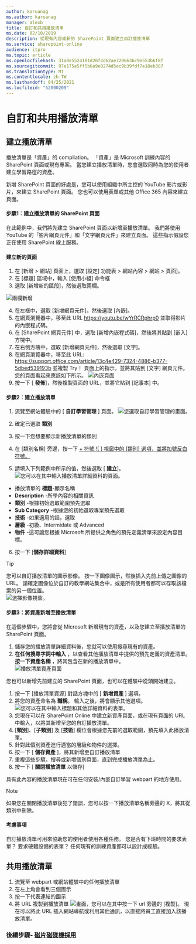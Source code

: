 ```yaml
---
author: karuanag
ms.author: karuanag
manager: alexb
title: 自訂和共用播放清單
ms.date: 02/10/2019
description: 從現有內容或新的 SharePoint 頁面建立自訂播放清單
ms.service: sharepoint-online
audience: itpro
ms.topic: article
ms.openlocfilehash: 31a0e5524181d26f4d62ae7206636c9e553b6f8f
ms.sourcegitcommit: 97e175e5ff5b6a9e0274d5ec9b39fdf7e18eb387
ms.translationtype: MT
ms.contentlocale: zh-TW
ms.lasthandoff: 04/25/2021
ms.locfileid: "52000209"
---
```

# <a name="customize-and-share-playlists"></a>自訂和共用播放清單

## <a name="create-a-playlist"></a>建立播放清單

播放清單是「資產」的 compliation。 「資產」是 Microsoft 訓練內容的 SharePoint 頁面或現有專案。 當您建立播放清單時，您會選取同時為您的使用者建立學習路徑的資產。  

新增 SharePoint 頁面的好處是，您可以使用組織中所主控的 YouTube 影片或影片，來建立 SharePoint 頁面。 您也可以使用表單或其他 Office 365 內容來建立頁面。  

#### <a name="step-1-create-a-sharepoint-page-for-your-playlist"></a>步驟1：建立播放清單的 SharePoint 頁面
在此範例中，我們將先建立 SharePoint 頁面以新增至播放清單。 我們將使用 YouTube 的「影片網頁元件」和「文字網頁元件」來建立頁面。  這些指示假設您正在使用 SharePoint 線上服務。 

#### <a name="create-a-new-page"></a>建立新的頁面
1.  在 [新增 > 網站] 頁面上，選取 [設定] 功能表 > 網站內容 > 網站 > 頁面]。
2.  在 [標題] 區域中，輸入 [使用小組] 命令框
3.  選取 [新增新的區段]，然後選取兩欄。

![兩欄新增](media/clo365addtwocolumn.png)

4.  在左框中，選取 [新增網頁元件]，然後選取 [內嵌]。 
5.  在網頁瀏覽器中，移至此 URL https://youtu.be/wYrRCRphrp0 並取得影片的內嵌程式碼。 
6.  在 [SharePoint 網頁元件] 中，選取 [新增內嵌程式碼]，然後將其貼到 [嵌入] 方塊中。 
7.  在右側方塊中，選取 [新增網頁元件]，然後選取 [文字]。 
8.  在網頁瀏覽器中，移至此 URL: https://support.office.com/article/13c4e429-7324-4886-b377-5dbed539193b 並複製 Try！ 頁面上的指示，並將其貼到 [文字] 網頁元件。 您的頁面看起來應該如下所示。 
![內嵌頁面](media/clo365teamscommandbox.png)
9.  按一下 [ **發佈**]，然後複製頁面的 URL，並將它貼到 [記事本] 中。

#### <a name="step-2-create-the-playlist"></a>步驟2：建立播放清單

1. 流覽至網站體驗中的 [ **自訂學習管理** ] 頁面。
![您選取自訂學習管理的畫面。](media/custom_admin.png)
1. 確定已選取 **類別** 
1. 按一下您想要顯示新播放清單的類別
1. 在 [類別名稱] 旁邊，按一下 [+ 符號 ![ ] 視窗中的 [類別] 選項，並將加號反白符號。](media/custom_addplay.png)

1. 請填入下列範例中所示的值，然後選取 [ **建立**]。 
![您可以在其中輸入播放清單詳細資料的頁面。](media/custom_details.png)
- 播放清單的 **標題**-顯示名稱
- **Description** -所學內容的相關資訊
- **類別** -根據初始選取範圍預先選取
- **Sub Category** -根據您的初始選取專案預先選取
- **技術** -如果適用的話，選取
- **層級** -初級、Intermidate 或 Advanced
- **物件** -這可讓您根據 Microsoft 所提供之角色的預先定義清單來設定內容目標。

6. 按一下 [**儲存詳細資料**]

> [!TIP]
> 您可以自訂播放清單的圖示影像。  按一下圖像圖示，然後插入先前上傳之圖像的 URL。  請確定圖像位於自訂的教學網站集合中，或是所有使用者都可以存取該檔案的另一個位置。  
![選擇影像視窗。](media/custom_image.png)

#### <a name="step-3-add-assets-to-the-playlist"></a>步驟3：將資產新增至播放清單
在這個步驟中，您將會從 Microsoft 新增現有的資產，以及您建立至播放清單的 SharePoint 頁面。 

1. 儲存您的播放清單詳細資料後，您就可以使用搜尋現有的資產。
1. **在任何搜尋字詞中輸入** ，以查看其他播放清單中提供的預先定義的資產清單。 **按一下資產名稱** ，將其包含在新的播放清單中。<br/>
![播放清單資產頁面](media/custom_slist.png)

您也可以新增先前建立的 SharePoint 頁面，也可以在體驗中從頭開始建立。

1. 按一下 [播放清單資源] 對話方塊中的 [ **新增資產** ] 選項。
1. 將您的資產命名為 **職稱**。 輸入之後，將會顯示其他選項。
![您可以在其中輸入標題和其他詳細資料的表單。](media/custom_newpage.png)
1. 您現在可以在 SharePoint Online 中建立新資產頁面，或在現有頁面的 URL 中輸入，以將其新增至您的自訂播放清單。 
1. [**類別**]、[**子類別**] 及 [**技術**] 欄位會根據您先前的選取範圍，預先填入此播放清單。
1. 針對此個別資產進行適當的層級和物件的選擇。  
1. 按一下 [ **儲存資產** ]，將其新增至自訂播放清單
1. 重複這些步驟，搜尋或新增個別頁面，直到完成播放清單為止。 
1. 按一下 [ **關閉播放清單** 以儲存]

具有此內容的播放清單現在可在任何安裝/內嵌自訂學習 webpart 的地方使用。 

> [!NOTE]
> 如果您在關閉播放清單後犯了錯誤，您可以按一下播放清單名稱旁邊的 X，將其從類別中刪除。  

#### <a name="things-to-think-about"></a>考慮事項

自訂播放清單可用來協助您的使用者使用各種任務。  您是否有下班時間的要求表單？  要求硬體設備的表單？  任何現有的訓練資產都可以設計成經驗。  

## <a name="share-playlists"></a>共用播放清單

1. 流覽至 webpart 或網站體驗中的任何播放清單
1. 在左上角會看到三個圖示
1. 按一下代表連結的圖示
1. 將 URL 複製到播放清單 ![ 畫面，您可以在其中按一下 url 旁邊的 [複製]。](media/share.png)
現在可以將此 URL 插入網站導航或利用其他通訊，以直接將員工直接加入該播放清單。 

### <a name="next-steps---drive-adoption"></a>後續步驟- [磁片磁碟機採用](driveadoption.md)
